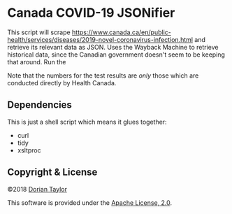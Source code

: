 # Canada COVID-19 JSONifier

This script will scrape https://www.canada.ca/en/public-health/services/diseases/2019-novel-coronavirus-infection.html and retrieve its relevant data as JSON. Uses the Wayback Machine to retrieve historical data, since the Canadian government doesn't seem to be keeping that around. Run the 

Note that the numbers for the test results are _only_ those which are conducted directly by Health Canada.

## Dependencies

This is just a shell script which means it glues together:

* curl
* tidy
* xsltproc

## Copyright & License

©2018 [Dorian Taylor](https://doriantaylor.com/)

This software is provided under
the [Apache License, 2.0](https://www.apache.org/licenses/LICENSE-2.0).
